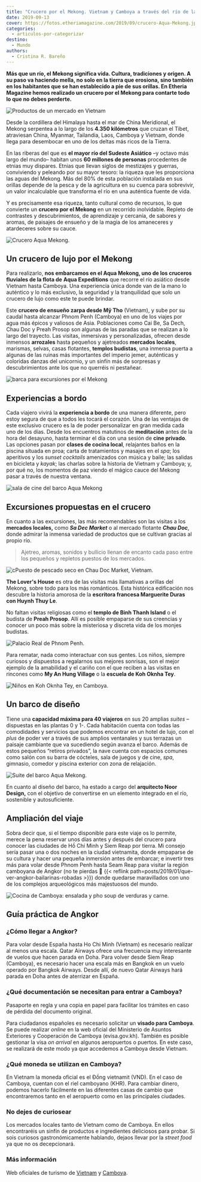 ```yaml
---
title: "Crucero por el Mekong. Vietnam y Camboya a través del río de la vida"
date: 2019-09-13
cover: https://fotos.etheriamagazine.com/2019/09/crucero-Aqua-Mekong.jpg
categories: 
  - articulos-por-categorizar
destino: 
  - Mundo
authors: 
  - Cristina R. Bareño
---
```


**Más que un río, el Mekong significa vida. Cultura, tradiciones y origen. A su paso va 
haciendo mella, no solo en la tierra que erosiona, sino también en los habitantes que se 
han establecido a pie de sus orillas. En Etheria Magazine hemos realizado un crucero por 
el Mekong para contarte todo lo que no debes perderte.** 

![Productos de un mercado en Vietnam](https://fotos.etheriamagazine.com/2019/09/mercados-crucero-mekong.jpg "Visita al mercado de Sa Dec, en Vietnam, durante el crucero por el Mekong. ©Cristina R. Bareño")

Desde la cordillera del Himalaya hasta el mar de China Meridional, el Mekong serpentea a 
lo largo de los **4.350 kilómetros** que cruzan el Tibet, atraviesan China, Myanmar, 
Tailandia, Laos, Camboya y Vietnam, donde llega para desembocar en uno de los deltas más 
ricos de la Tierra. 

En las riberas del que es **el mayor río del Sudeste Asiático** –y octavo más largo del 
mundo– habitan unos **60 millones de personas** procedentes de etnias muy dispares. 
Etnias que llevan siglos de mestizajes y guerras, conviviendo y peleando por su mayor 
tesoro: la riqueza que les proporciona las aguas del Mekong. Más del 80% de esta 
población instalada en sus orillas depende de la pesca y de la agricultura en su cuenca 
para sobrevivir, un valor incalculable que transforma el río en una auténtica fuente de 
vida. 

Y es precisamente esa riqueza, tanto cultural como de recursos, lo que convierte un 
**crucero por el Mekong** en un recorrido inolvidable. Repleto de contrastes y 
descubrimientos, de aprendizaje y cercanía, de sabores y aromas, de paisajes de ensueño 
y de la magia de los amaneceres y atardeceres sobre su cauce. 

![Crucero Aqua Mekong.](https://fotos.etheriamagazine.com/2019/09/crucero-Aqua-Mekong.jpg "Crucero Aqua Mekong.© Crucero Aqua Mekong.")

## Un crucero de lujo por el Mekong

Para realizarlo, **nos embarcamos en el Aqua Mekong, uno de los cruceros fluviales de la 
flota de** **Aqua Expeditions** que recorre el río asiático desde Vietnam hasta Camboya. 
Una experiencia única donde van de la mano lo auténtico y lo más exclusivo, la seguridad 
y la tranquilidad que solo un crucero de lujo como este te puede brindar. 

Este **crucero de ensueño zarpa desde Mỹ Tho** (Vietnam), y sube por su caudal hasta 
alcanzar Phnom Penh (Camboya) en uno de los viajes por agua más épicos y valiosos de 
Asia. Poblaciones como Cai Be, Sa Dech, Chau Doc y Preah Prosop son algunas de las 
paradas que se realizan a lo largo del trayecto. Las visitas, inmersivas y 
personalizadas, ofrecen desde inmensos **arrozales** hasta pequeños y ajetreados 
**mercados locales**, marismas, selvas, casas flotantes, **templos budistas**, una 
inmensa puerta a algunas de las ruinas más importantes del imperio jemer, auténticas y 
coloridas danzas del unicornio, y un sinfín más de sorpresas y descubrimientos ante los 
que no querréis ni pestañear. 

![barca para excursiones por el Mekong](https://fotos.etheriamagazine.com/2019/09/crucero-Aqua-Mekong-Tender.jpg "Con esta embarcación se baja a tierra desde el © Aqua Mekong.")

## Experiencias a bordo

Cada viajero vivirá la **experiencia a bordo** de una manera diferente, pero estoy 
segura de que a todos les tocará el corazón. Una de las ventajas de este exclusivo 
crucero es la de poder personalizar en gran medida cada uno de los días. Desde los 
encuentros matutinos de **meditación** antes de la hora del desayuno, hasta terminar el 
día con una sesión de **cine privado**. Las opciones pasan por **clases de cocina 
local**, relajantes baños en la piscina situada en proa; carta de tratamientos y masajes 
en el _spa_; los aperitivos y los _sunset cocktails_ amenizados con música y baile; las 
salidas en bicicleta y _kayak_; las charlas sobre la historia de Vietnam y Camboya; y, 
por qué no, los momentos de paz viendo el mágico cauce del Mekong pasar a través de 
nuestra ventana. 

![sala de cine del barco Aqua Mekong](https://fotos.etheriamagazine.com/2019/09/Aqua-Mekong-cine.jpg "Cine a bordo del © Aqua Mekong.")

## Excursiones propuestas en el crucero

En cuanto a las excursiones, las más recomendables son las visitas a los **mercados 
locales,** como **_Sa Dec Market_** o al mercado flotante **_Chau Doc_**, donde admirar 
la inmensa variedad de productos que se cultivan gracias al propio río. 

> Ajetreo, aromas, sonidos y bullicio llenan de encanto cada paso entre los pequeños y 
> repletos puestos de los mercados. 

![cPuesto de pescado seco en Chau Doc Market, Vietnam.](https://fotos.etheriamagazine.com/2019/09/mercado-crucero-mekong.jpg "Puesto de pescado seco en Chau Doc Market, Vietnam. ©CRB")

**The Lover's House** es otra de las visitas más llamativas a orillas del Mekong, sobre 
todo para los más románticos. Esta histórica edificación nos descubre la historia 
amorosa de la **escritora francesa Marguerite Duras con Huynh Thuy Le**. 

No faltan visitas religiosas como el **templo de Binh Thanh Island** o el budista de 
**Preah Prosop**. Allí es posible empaparse de sus creencias y conocer un poco más sobre 
la misteriosa y discreta vida de los monjes budistas. 

![Palacio Real de Phnom Penh.](https://fotos.etheriamagazine.com/2019/09/templo-crucero-mekong.jpg "Palacio Real de Phnom Penh. ©CRB")

Para rematar, nada como interactuar con sus gentes. Los niños, siempre curiosos y 
dispuestos a regalarnos sus mejores sonrisas, son el mejor ejemplo de la amabilidad y el 
cariño con el que reciben a las visitas en rincones como **My An Hung Village** o la 
**escuela de Koh Oknha Tey**. 

![Niños en Koh Oknha Tey, en Camboya.](https://fotos.etheriamagazine.com/2019/09/excursiones-crucero-lujo-mekong.jpg "Escala en Koh Oknha Tey, en Camboya. ©CRB")

## Un barco de diseño

Tiene una **capacidad máxima para 40 viajeros** en sus 20 amplias _suites_ –dispuestas 
en las plantas 0 y 1-. Cada habitación cuenta con todas las comodidades y servicios que 
podemos encontrar en un hotel de lujo, con el _plus_ de poder ver a través de sus 
amplios ventanales y sus terrazas un paisaje cambiante que va sucediendo según avanza el 
barco. Además de estos pequeños “retiros privados”, la nave cuenta con espacios comunes 
como salón con su barra de cócteles, sala de juegos y de cine, _spa_, gimnasio, comedor 
y piscina exterior con zona de relajación. 

![Suite del barco Aqua Mekong.](https://fotos.etheriamagazine.com/2019/09/crucero-suite-Aqua-Mekong.jpg "Suite del © Aqua Mekong.")

En cuanto al diseño del barco, ha estado a cargo del **arquitecto Noor Design,** con el 
objetivo de convertirse en un elemento integrado en el río, sostenible y autosuficiente. 

## Ampliación del viaje

Sobra decir que, si el tiempo disponible para este viaje os lo permite, merece la pena 
reservar unos días antes y después del crucero para conocer las ciudades de Hồ Chí Minh 
y Siem Reap por tierra. Mi consejo sería pasar una o dos noches en la ciudad vietnamita, 
donde empaparse de su cultura y hacer una pequeña inmersión antes de embarcar; e 
invertir tres más para volar desde Phnom Penh hasta Seam Reap para visitar la región 
camboyana de Angkor (no te pierdas 📍 {{< reflink 
path=posts/2019/01/que-ver-angkor-bailarinas-robadas >}}) donde quedarse maravillados 
con uno de los complejos arqueológicos más majestuosos del mundo. 

![Cocina de Camboya: ensalada y pho soup de verduras y carne.](https://fotos.etheriamagazine.com/2019/09/cocina-comida-crucero-mekong.jpg "Cocina local a bordo: ensalada y pho soup de verduras y carne. ©CRB")

## Guía práctica de Angkor

### ¿Cómo llegar a Angkor?

Para volar desde España hasta Ho Chi Minh (Vietnam) es necesario realizar al menos una 
escala. Qatar Airways ofrece una frecuencia muy interesante de vuelos que hacen parada 
en Doha. Para volver desde Siem Reap (Camboya), es necesario hacer una escala más en 
Bangkok en un vuelo operado por Bangkok Airways. Desde allí, de nuevo Qatar Airways hará 
parada en Doha antes de aterrizar en España. 

### ¿Qué documentación se necesitan para entrar a Camboya?

Pasaporte en regla y una copia en papel para facilitar los trámites en caso de pérdida 
del documento original. 

Para ciudadanos españoles es necesario solicitar un **visado para Camboya**. Se puede 
realizar _online_ en la web oficial del Ministerio de Asuntos Exteriores y Cooperación 
de Camboya (evisa.gov.kh). También es posible gestionar la visa _on arrival_ en algunos 
aeropuertos o puertos. En este caso, se realizará de este modo ya que accedemos a 
Camboya desde Vietnam. 

### ¿Qué moneda se utilizan en Camboya?

En Vietnam la moneda oficial es el Đồng vietnamit (VND). En el caso de Camboya, cuentan 
con el riel camboyano (KHR). Para cambiar dinero, podemos hacerlo fácilmente en las 
diferentes casas de cambio que encontraremos tanto en el aeropuerto como en las 
principales ciudades. 

### No dejes de curiosear

Los mercados locales tanto de Vietnam como de Camboya. En ellos encontraréis un sinfín 
de productos e ingredientes deliciosos para probar. Si sois curiosos gastronómicamente 
hablando, dejaos llevar por la _street food_ ya que no os decepcionará. 

### Más información

Web oficiales de turismo de [Vietnam](https://vietnam.travel/) y 
[Camboya](https://www.tourismcambodia.com/).
